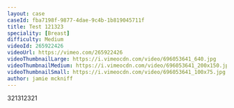 ```yaml
---
layout: case
caseId: fba7198f-9877-4dae-9c4b-1b819045711f
title: Test 121323
speciality: [Breast]
difficulty: Medium
videoId: 265922426
videoUrl: https://vimeo.com/265922426
videoThumbnailLarge: https://i.vimeocdn.com/video/696053641_640.jpg
videoThumbnailMedium: https://i.vimeocdn.com/video/696053641_200x150.jpg
videoThumbnailSmall: https://i.vimeocdn.com/video/696053641_100x75.jpg
author: jamie mckniff
---
```


321312321